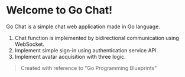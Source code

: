 # Welcome to Go Chat!
Go Chat is a simple chat web application made in Go language.
1. Chat function is implemented by bidirectional communication using WebSocket.
2. Implement simple sign-in using authentication service API.
3. Implement avatar acquisition with three logic.

> Created with reference to "Go Programming Blueprints"
